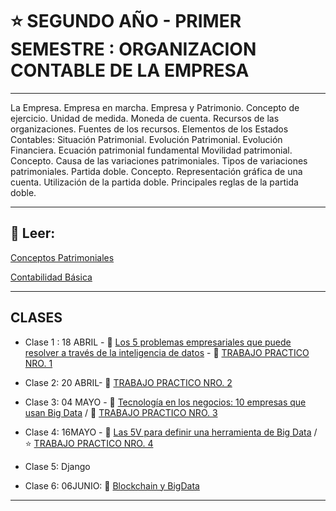 # :star: SEGUNDO AÑO - PRIMER SEMESTRE : ORGANIZACION CONTABLE DE LA EMPRESA

---

La Empresa. Empresa en marcha. Empresa y Patrimonio. Concepto de ejercicio. Unidad de medida. Moneda de cuenta. Recursos de las organizaciones. Fuentes de los recursos. Elementos de los Estados Contables: Situación Patrimonial. Evolución Patrimonial. Evolución Financiera. Ecuación patrimonial fundamental Movilidad patrimonial. Concepto. Causa de las variaciones patrimoniales. Tipos de variaciones patrimoniales. Partida doble. Concepto. Representación gráfica de una cuenta. Utilización de la partida doble. Principales reglas de la partida doble.

---

## :book: Leer:

[Conceptos Patrimoniales](https://github.com/eugenia1984/UTN-FRSR-Programacion/blob/main/2do_anio_1er_semestre/organizacion_contable/Conceptos%20Patrimoniales.pdf)

[Contabilidad Básica](https://github.com/eugenia1984/UTN-FRSR-Programacion/blob/main/2do_anio_1er_semestre/organizacion_contable/Contabilidad%20Basica.pdf)

---

## CLASES

- Clase 1 : 18 ABRIL - :book: [Los 5 problemas empresariales que puede resolver a través de la inteligencia de datos](https://github.com/eugenia1984/UTN-FRSR-Programacion/blob/main/2do_anio_1er_semestre/organizacion_contable/clase1.md) - :book: [TRABAJO PRACTICO NRO. 1](https://github.com/eugenia1984/UTN-FRSR-Programacion/blob/main/2do_anio_1er_semestre/organizacion_contable/tp01.md)

- Clase 2: 20 ABRIL- :book: [TRABAJO PRACTICO NRO. 2](https://github.com/eugenia1984/UTN-FRSR-Programacion/blob/main/2do_anio_1er_semestre/organizacion_contable/tp02.md)

- Clase 3: 04 MAYO - :book: [Tecnología en los negocios: 10 empresas que usan Big Data](https://github.com/eugenia1984/UTN-FRSR-Programacion/blob/main/2do_anio_1er_semestre/organizacion_contable/tecnologia-en-los-negocios-10-empresas-que-usan-Big-Data.md) / :book: [TRABAJO PRACTICO NRO. 3](https://github.com/eugenia1984/UTN-FRSR-Programacion/blob/main/2do_anio_1er_semestre/organizacion_contable/tp03.md)

- Clase 4: 16MAYO - :book: [Las 5V para definir una herramienta de Big Data](https://github.com/eugenia1984/UTN-FRSR-Programacion/blob/main/2do_anio_1er_semestre/organizacion_contable/las_5_v.md) / :star: [TRABAJO PRACTICO NRO. 4](https://github.com/eugenia1984/UTN-FRSR-Programacion/blob/main/2do_anio_1er_semestre/organizacion_contable/tp-grupo-error-404.pdf)

- Clase 5: Django

- Clase 6: 06JUNIO: :book: [Blockchain y BigData](https://github.com/eugenia1984/UTN-FRSR-Programacion/blob/main/2do_anio_1er_semestre/organizacion_contable/blockchain_y_big_data.md)

---
